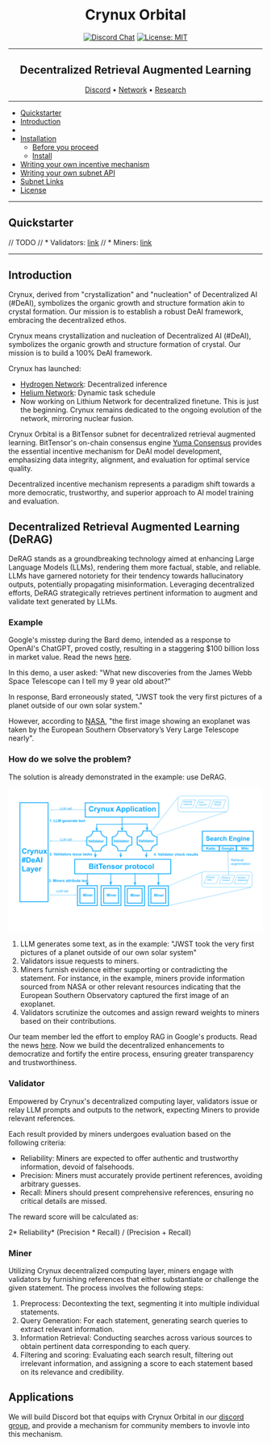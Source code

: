 <div align="center">

# **Crynux Orbital** <!-- omit in toc -->
[![Discord Chat](https://img.shields.io/discord/308323056592486420.svg)](https://discord.gg/vJZnq4ujvK)
[![License: MIT](https://img.shields.io/badge/License-MIT-yellow.svg)](https://opensource.org/licenses/MIT) 

---

## Decentralized Retrieval Augmented Learning<!-- omit in toc -->

[Discord](https://discord.gg/vJZnq4ujvK) • [Network](https://taostats.io/) • [Research](https://www.researchgate.net/lab/Crynux-AI-Lab-Aaron-Yu)
</div>

---
- [Quickstarter](#quickstarter)
- [Introduction](#introduction)
- 
- [Installation](#installation)
  - [Before you proceed](#before-you-proceed)
  - [Install](#install)
- [Writing your own incentive mechanism](#writing-your-own-incentive-mechanism)
- [Writing your own subnet API](#writing-your-own-subnet-api)
- [Subnet Links](#subnet-links)
- [License](#license)

---
## Quickstarter

// TODO
// * Validators: [link](https://crynux.ai)
// * Miners: [link](https://crynux.ai)

---

## Introduction


Crynux, derived from "crystallization" and "nucleation" of Decentralized AI (#DeAI), symbolizes the organic growth and structure formation akin to crystal formation. Our mission is to establish a robust DeAI framework, embracing the decentralized ethos.


Crynux means crystallization and nucleation of Decentralized AI (#DeAI), symbolizes the organic growth and structure formation of crystal. Our mission is to build a 100% DeAI framework.

Crynux has launched:
* [Hydrogen Network](https://blog.crynux.ai/the-hydrogen-network/): Decentralized inference
* [Helium Network](https://blog.crynux.ai/the-helium-network/): Dynamic task schedule
* Now working on Lithium Network for decentralized finetune.
This is just the beginning.
Crynux remains dedicated to the ongoing evolution of the network, mirroring nuclear fusion.

Crynux Orbital is a BitTensor subnet for decentralized retrieval augmented learning.
BitTensor's on-chain consensus engine [Yuma Consensus](https://bittensor.com/documentation/validating/yuma-consensus) provides the essential incentive mechanism for DeAI model development, emphasizing data integrity, alignment, and evaluation for optimal service quality.

Decentralized incentive mechanism represents a paradigm shift towards a more democratic, trustworthy, and superior approach to AI model training and evaluation.

## Decentralized Retrieval Augmented Learning (DeRAG)

DeRAG stands as a groundbreaking technology aimed at enhancing Large Language Models (LLMs), rendering them more factual, stable, and reliable. LLMs have garnered notoriety for their tendency towards hallucinatory outputs, potentially propagating misinformation. Leveraging decentralized efforts, DeRAG strategically retrieves pertinent information to augment and validate text generated by LLMs.


### Example

Google's misstep during the Bard demo, intended as a response to OpenAI's ChatGPT, proved costly, resulting in a staggering $100 billion loss in market value. Read the news [here](https://www.cnn.com/2023/02/08/tech/google-ai-bard-demo-error/index.html).


In this demo, a user asked: "What new discoveries from the James Webb Space Telescope can I tell my 9 year old about?"

In response, Bard erroneously stated, "JWST took the very first pictures of a planet outside of our own solar system." 

However, according to [NASA](https://science.nasa.gov/resource/2m1207-b-first-image-of-an-exoplanet/), "the first image showing an exoplanet was taken by the European Southern Observatory’s Very Large Telescope nearly".


### How do we solve the problem?

The solution is already demonstrated in the example: use DeRAG.

![DeRAG Overview](docs/derag.png)

1. LLM generates some text, as in the example: "JWST took the very first pictures of a planet outside of our own solar system"
2. Validators issue requests to miners.
3. Miners furnish evidence either supporting or contradicting the statement. For instance, in the example, miners provide information sourced from NASA or other relevant resources indicating that the European Southern Observatory captured the first image of an exoplanet.
4. Validators scrutinize the outcomes and assign reward weights to miners based on their contributions.

Our team member led the effort to employ RAG in Google's products. Read the news [here](https://www.theverge.com/23881954/google-bard-ai-fact-checking). Now we build the decentralized enhancements to democratize and fortify the entire process, ensuring greater transparency and trustworthiness.


### Validator

Empowered by Crynux's decentralized computing layer, validators issue or relay LLM prompts and outputs to the network, expecting Miners to provide relevant references.

Each result provided by miners undergoes evaluation based on the following criteria:

* Reliability: Miners are expected to offer authentic and trustworthy information, devoid of falsehoods.
* Precision: Miners must accurately provide pertinent references, avoiding arbitrary guesses.
* Recall: Miners should present comprehensive references, ensuring no critical details are missed.

The reward score will be calculated as:

2* Reliability* (Precision * Recall) / (Precision + Recall)


### Miner

Utilizing Crynux decentralized computing layer, miners engage with validators by furnishing references that either substantiate or challenge the given statement. The process involves the following steps:

1. Preprocess: Decontexting the text, segmenting it into multiple individual statements.
2. Query Generation: For each statement, generating search queries to extract relevant information.
3. Information Retrieval: Conducting searches across various sources to obtain pertinent data corresponding to each query.
4. Filtering and scoring: Evaluating each search result, filtering out irrelevant information, and assigning a score to each statement based on its relevance and credibility.


## Applications

We will build Discord bot that equips with Crynux Orbital in our [discord group](https://discord.gg/vJZnq4ujvK), and provide a mechanism for community members to invovle into this mechanism.

